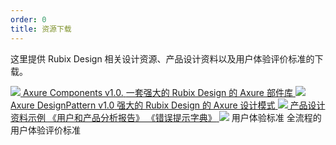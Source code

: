 ```yaml
---
order: 0
title: 资源下载
---
```


这里提供 Rubix Design 相关设计资源、产品设计资料以及用户体验评价标准的下载。

<div class="resource-cards">
<a target="_blank" href="#" class="resource-card">
  <img src="http://10.230.135.97:8000/resources/AxureComponent.png">
  <span class="resource-card-content">
    <span class="resource-card-title">Axure Components v1.0.</span>
    <span class="resource-card-description">一套强大的 Rubix Design 的 Axure 部件库</span>
  </span>
</a>
<a target="_blank" href="#" class="resource-card">
  <img src="http://10.230.135.97:8000/resources/AxureDesign.png">
  <span class="resource-card-content">
    <span class="resource-card-title">Axure DesignPattern v1.0</span>
    <span class="resource-card-description">强大的 Rubix Design 的 Axure 设计模式</span>
  </span>
</a>
<a target="_blank" href="#" class="resource-card">
  <img src="http://10.230.135.97:8000/resources/DesignDocument.png">
  <span class="resource-card-content">
    <span class="resource-card-title">产品设计资料示例</span>
    <span class="resource-card-description">《用户和产品分析报告》 《错误提示字典》</span>
  </span>
</a>
<a target="_blank" class="resource-card">
  <img src="http://10.230.135.97:8000/resources/Evaluation.png">
  <span class="resource-card-content">
    <span class="resource-card-title">用户体验标准</span>
    <span class="resource-card-description">全流程的用户体验评价标准</span>
  </span>
</a>
</div>
